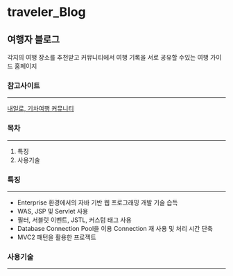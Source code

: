 # traveler_Blog

## 여행자 블로그
각지의 여행 장소를 추천받고 커뮤니티에서 여행 기록을 서로 공유할 수있는 여행 가이드 홈페이지


### 참고사이트
***
[내일로, 기차여행 커뮤니티](https://cafe.naver.com/hkct)


### 목차
***
1. 특징
2. 사용기술


### 특징
***
- Enterprise 환경에서의 자바 기반 웹 프로그래밍 개발 기술 습득
- WAS, JSP 및 Servlet  사용
- 필터, 서블릿 이벤트, JSTL, 커스텀 태그 사용
- Database Connection Pool을 이용 Connection 재 사용 및 처리 시간 단축
- MVC2 패턴을 활용한 프로젝트

### 사용기술
***

